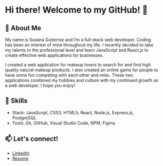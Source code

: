 # Hi there! Welcome to my GitHub! 👋

<!--
**Susana-Gutierrez/Susana-Gutierrez** is a ✨ _special_ ✨ repository because its `README.md` (this file) appears on your GitHub profile.

Here are some ideas to get you started:

- 🔭 I’m currently working on ...
- 🌱 I’m currently learning ...
- 👯 I’m looking to collaborate on ...
- 🤔 I’m looking for help with ...
- 💬 Ask me about ...
- 📫 How to reach me: ...
- 😄 Pronouns: ...
- ⚡ Fun fact: ...
-->

## :woman: About Me

My name is Susana Gutierrez and I’m a full-stack web developer.  Coding has been an interest of mine throughout my life.  I recently decided to take my talents to the professional level and learn JavaScript and React.js to create effective web applications for businesses.

I created a web application for makeup lovers to search for and find high quality natural makeup products.  I also created an online game for people to have some fun competing with each other and relax.  These two applications combined my hobbies and culture with my continued growth as a web developer.  I hope you enjoy!

## :wrench: Skills 

- Stack: JavaScript, CSS3, HTML5, React, Node.js, Express.js, PostgreSQL
- Tools: Git, GitHub, Visual Studio Code, NPM, Figma

## :mailbox: Let's connect!
- [LinkedIn](www.linkedin.com/in/susana-gutierre7)
- [Resume](https://media-exp1.licdn.com/dms/image/C562DAQGEcEME2S4qxA/profile-treasury-document-cover-images_480/0/1654059925026?e=1656964800&v=beta&t=AcenyTcrpX7QZ1qXdImHshCio6Sz-L3dnQNFKu6aJaA) 

